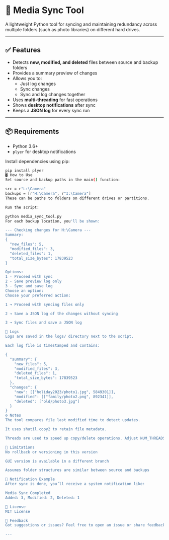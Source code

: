 # 📁 Media Sync Tool

A lightweight Python tool for syncing and maintaining redundancy across multiple folders (such as photo libraries) on different hard drives.

---

## ✅ Features

- Detects **new, modified, and deleted** files between source and backup folders
- Provides a summary preview of changes
- Allows you to:
  - Just log changes
  - Sync changes
  - Sync and log changes together
- Uses **multi-threading** for fast operations
- Shows **desktop notifications** after sync
- Keeps a **JSON log** for every sync run

---

## 📦 Requirements

- Python 3.6+
- `plyer` for desktop notifications

Install dependencies using pip:

```bash
pip install plyer
🖥️ How to Use
Set source and backup paths in the main() function:

src = r"L:\Camera"
backups = [r"H:\Camera", r"I:\Camera"]
These can be paths to folders on different drives or partitions.

Run the script:

python media_sync_tool.py
For each backup location, you'll be shown:

--- Checking changes for H:\Camera ---
Summary:
{
  "new_files": 5,
  "modified_files": 3,
  "deleted_files": 1,
  "total_size_bytes": 17839523
}

Options:
1 - Proceed with sync
2 - Save preview log only
3 - Sync and save log
Choose an option:
Choose your preferred action:

1 → Proceed with syncing files only

2 → Save a JSON log of the changes without syncing

3 → Sync files and save a JSON log

📂 Logs
Logs are saved in the logs/ directory next to the script.

Each log file is timestamped and contains:

{
  "summary": {
    "new_files": 5,
    "modified_files": 3,
    "deleted_files": 1,
    "total_size_bytes": 17839523
  },
  "changes": {
    "new": [["holiday2023/photo1.jpg", 5849301]],
    "modified": [["family/photo2.png", 892341]],
    "deleted": ["old/photo3.jpg"]
  }
}
⚙️ Notes
The tool compares file last modified time to detect updates.

It uses shutil.copy2 to retain file metadata.

Threads are used to speed up copy/delete operations. Adjust NUM_THREADS to suit your system.

🚧 Limitations
No rollback or versioning in this version

GUI version is available in a different branch

Assumes folder structures are similar between source and backups

🔔 Notification Example
After sync is done, you’ll receive a system notification like:

Media Sync Completed
Added: 3, Modified: 2, Deleted: 1

📜 License
MIT License

💬 Feedback
Got suggestions or issues? Feel free to open an issue or share feedback.

---
